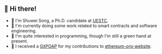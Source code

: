 ## 👋 Hi there!

<!--
**Shuwei-Song/Shuwei-Song** is a ✨ _special_ ✨ repository because its `README.md` (this file) appears on your GitHub profile.

Here are some ideas to get you started:

- 🔭 I’m currently working on ...
- 🌱 I’m currently learning ...
- 👯 I’m looking to collaborate on ...
- 🤔 I’m looking for help with ...
- 💬 Ask me about ...
- 📫 How to reach me: ...
- 😄 Pronouns: ...
- ⚡ Fun fact: ...
-->

- 👀 I'm Shuwei Song, a Ph.D. candidate at [UESTC](https://en.uestc.edu.cn).
- 🔭 I'm currently doing some work related to smart contracts and software engineering.
- 🌱 I'm quite interested in programming, though I'm still a green hand at present.
- 🏅 I received a [GitPOAP](https://www.gitpoap.io/p/0x07f674e048351cb9dd18b58693414a5179849068) for my contributions to [ethereum-org-website](https://github.com/ethereum/ethereum-org-website).

